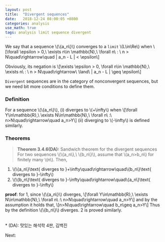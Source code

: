 ```yaml
---
layout: post
title:  "Divergent sequences"
date:   2018-12-24 08:00:05 +0800
categories: analysis
use_math: true
tags: analysis limit sequence divergent
---
```


We say that a sequence \\(\\{a\_n\\}\\) converges to a `limit` \\(L\in\Re\\) when
\\[\forall \epsilon > 0,\\ \exists n\in \mathbb\{N\},\\ \forall n\\ : \\ n > N\quad\rightarrow\quad \| a\_n - L \| < \epsilon\\]

Obviously, its negation is
\\[\exists \epsilon > 0, \forall n\in \mathbb\{N\},\\ \exists n\\ : \\ n > N\quad\rightarrow\\ \land\\ \| a\_n - L \| \geq \epsilon\\]

`Divergent` sequences are in the category of nonconvergent sequences, but we need bit more conditions to define them.

### Definition
For a sequence \\(\\{a\_n\\}\\),
(i) diverges to \\(+\infty\\) when
\\[\forall Y\in\mathbb\{R\},\\ \exists N\in\mathbb\{N\},\\ \forall n\\ :\\ n>N\quad\rightarrow\quad a\_n>Y\\]
(ii) diverging to \\(-\infty\\) is defined similarly.

### Theorems
> __Theorem 3.4.6(DA):__ Sandwich theorem for the divergent sequences  
For two sequences \\(\\{a\_n\\},\\ \\{b\_n\\}\\), assume that \\(a\_n>b\_n\\) for finitely many \\(n\\). Then,
1. \\(\\{a\_n\\}\text\{ diverges to \}+\infty\quad\rightarrow\quad\\{b\_n\\}\text\{ diverges to \}-\infty\\) 
2. \\(\\{b\_n\\}\text\{ diverges to \}-\infty\quad\rightarrow\quad\\{a\_n\\}\text\{ diverges to \}-\infty\\)

__proof__: for 1, since \\(\\{a\_n\\}\\) diverges,
\\[\forall Y\in\mathbb\{R\},\\ \exists N\in\mathbb\{N\},\\ \forall n\\ :\\ n>N\quad\rightarrow\quad a\_n>Y\\]
and by the assumption it holds that,
\\[n>N\quad\rightarrow\quad b\_n\geq a\_n>Y\\]
Thus by the definition \\(\\{b\_n\\}\\) diverges. 2 is proved similarly.

<br/>
* (DA): 맛있는 해석학 4판, 김백진

Next:  

